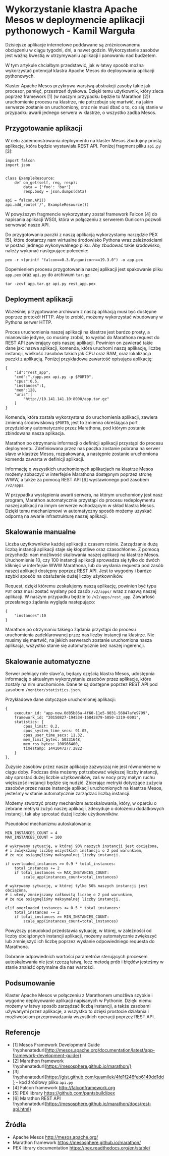 # Wykorzystanie klastra Apache Mesos w deploymencie aplikacji pythonowych - Kamil Warguła

Dzisiejsze aplikacje internetowe poddawane są zróżnicowanemu obciążeniu w
ciągu tygodni, dni, a nawet godzin. Wykorzystanie zasobów jest ważną kwestią
w utrzymywaniu aplikacji i panowaniu nad budżetem.

W tym artykule chciałbym przedstawić, jak w łatwy sposób można wykorzystać
potencjał klastra Apache Mesos do deployowania aplikacji pythonowych.

Klaster Apache Mesos przykrywa warstwą abstrakcji zasoby takie jak
procesor, pamięć, przestrzeń dyskowa. Dzięki temu użytkownik, który
zleca poprzez framework [1] (w naszym przypadku będzie to Marathon [2])
uruchomienie procesu na klastrze, nie potrzebuje się martwić, na jakim
serwerze zostanie on uruchomiony, oraz nie musi dbać o to, co się stanie
w przypadku awarii jednego serwera w klastrze, o wszystko zadba Mesos.

## Przygotowanie aplikacji

W celu zademonstrowania deploymentu na klaster Mesos zbudujmy prostą
aplikację, która będzie wystawiała REST API. Poniżej
fragment pliku `api.py` [3]:

    import falcon
    import json


    class ExampleResource:
        def on_get(self, req, resp):
            data = {'foo': 'bar'}
            resp.body = json.dumps(data)

    api = falcon.API()
    api.add_route('/', ExampleResource())

W powyższym fragmencie wykorzystany został framework Falcon [4]
do napisania aplikacji WSGI, która w połączeniu z serwerem Gunicorn pozwoli
serwować nasze API.

Do przygotowania paczki z naszą aplikacją wykorzystamy narzędzie PEX [5],
które dostarczy nam wirtualne środowisko Pythona wraz zależnościami w
postaci jednego wykonywalnego pliku. Aby zbudować takie środowisko, należy
wykonać następujące polecenie:

    pex -r <(printf "falcon==0.3.0\ngunicorn==19.3.0") -o app.pex

Dopełnieniem procesu przygotowania naszej aplikacji jest spakowanie
pliku `app.pex` oraz `api.py` do archiwum `tar.gz`:

    tar -zcvf app.tar.gz api.py rest_app.pex


## Deployment aplikacji

Wcześniej przygotowane archiwum z naszą aplikacją musi być dostępne
poprzez protokół HTTP. Aby to zrobić, możemy wykorzystać wbudowany w Pythona
serwer HTTP.

Proces uruchomienia naszej aplikacji na klastrze jest bardzo prosty,
a mianowicie jedyne, co musimy zrobić, to wysłać do Marathona request do REST API
zawierający opis naszej aplikacji. Powinien on zawierać takie dane jak:
nazwa aplikacji, komenda, która uruchomi naszą aplikację, liczbę instancji,
wielkość zasobów takich jak CPU oraz RAM, oraz lokalizacja paczki z aplikacją.
Poniżej przykładowa zawartość opisująca aplikację:

    {
        "id":"rest_app",
        "cmd":"./app.pex api.py -p $PORT0",
        "cpus":0.5,
        "instances":1,
        "mem":128,
        "uris":[
            "http://10.141.141.10:8000/app.tar.gz"
        ]
    }

Komenda, która została wykorzystana do uruchomienia aplikacji, zawiera
zmienną środowiskową `$PORT0`, jest to zmienna określająca port przydzielony
automatycznie przez Marathona, pod którym zostanie zbindowana nasza aplikacja.

Marathon po otrzymaniu informacji o definicji aplikacji przystąpi do procesu
deploymentu. Zdefiniowana przez nas paczka zostanie pobrana na serwer
slave w klastrze Mesos, rozpakowana, a następnie zostanie uruchomiona komenda
zawarta w definicji aplikacji.

Informację o wszystkich uruchomionych aplikacjach na klastrze Mesos możemy
zobaczyć w interfejsie Marathona dostępnym poprzez stronę WWW,
a także za pomocą REST API [6] wystawionego pod zasobem `/v2/apps`.

W przypadku wystąpienia awarii serwera, na którym uruchomiony jest nasz program,
Marathon automatycznie przystąpi do procesu redeploymentu naszej aplikacji na
innym serwerze wchodzącym w skład klastra Mesos. Dzięki temu mechanizmowi
w automatyczny sposób możemy uzyskać odporną na awarie infrastrukturę
naszej aplikacji.

## Skalowanie manualne

Liczba użytkowników każdej aplikacji z czasem rośnie. Zarządzanie dużą liczbą
instancji aplikacji staje się kłopotliwe oraz czasochłonne.
Z pomocą przychodzi nam możliwość skalowania naszej aplikacji na klastrze
Mesos. Uruchomienie 10, czy 100 instancji aplikacji sprowadza się tylko do dwóch
kliknięć w interfejsie WWW Marathona, lub do wysłania requesta pod
zasób naszej aplikacji dostępny poprzez REST API. Jest to wygodny i bardzo
szybki sposób na obsłużenie dużej liczby użytkowników.

Request, dzięki któremu zeskalujemy naszą aplikację, powinien być typu `PUT`
oraz musi zostać wysłany pod zasób `/v2/apps/` wraz z nazwą naszej aplikacji.
W naszym przypadku będzie to `/v2/apps/rest_app`.
Zawartość przesłanego żądania wygląda następująco:

    {
        "instances":10
    }

Marathon po otrzymaniu takiego żądania przystąpi do procesu uruchomienia
zadeklarowanej przez nas liczby instancji na klastrze. Nie musimy się martwić,
na jakich serwerach zostanie uruchomiona nasza aplikacja, wszystko stanie się
automatycznie bez naszej ingerencji.

## Skalowanie automatyczne

Serwer pełniący role slave'a, będący częścią klastra Mesos, udostępnia informację
o aktualnym wykorzystaniu zasobów przez aplikacje, które zostały na nim
uruchomione. Dane te są dostępne poprzez REST API pod zasobem
`/monitor/statistics.json`.

Przykładowe dane dotyczące uruchomionej aplikacji:

    {
        executor_id: "app-new.0d85b86a-4f60-11e5-9031-56847afe9799",
        framework_id: "20150827-194534-16842879-5050-1219-0001",
        statistics: {
            cpus_limit: 0.2,
            cpus_system_time_secs: 91.05,
            cpus_user_time_secs: 11.32,
            mem_limit_bytes: 50331648,
            mem_rss_bytes: 100966400,
            timestamp: 1441047277.2822
        }
    },

Zużycie zasobów przez nasze aplikacje zazwyczaj nie jest równomierne w ciągu
doby. Podczas dnia możemy potrzebować większej liczby instancji, aby sprostać
dużej liczbie użytkowników, zaś w nocy przy małym ruchu większość instancji
będzie się nudzić. Zbierając metryki dotyczące zużycia zasobów przez nasze
instancje aplikacji uruchomionych na klastrze Mesos, jesteśmy w stanie
automatycznie zarządzać liczbą instancji.

Możemy stworzyć prosty mechanizm autoskalowania, który, w oparciu o zebrane
metryki zużyć naszej aplikacji, zdecyduje o dołożeniu dodatkowych instancji,
tak aby sprostać dużej liczbie użytkowników.

Pseudokod mechanizmu autoskalowania:

    MIN_INSTANCES_COUNT = 4
    MAX_INSTANCES_COUNT = 100

    # wykrywamy sytuację, w której 90% naszych instancji jest obciążona,
    # i zwiększamy liczbę wszystkich instancji o 2 pod warunkiem,
    # że nie osiągnęliśmy maksymalnej liczby instancji.

    if overloaded_instances >= 0.9 * total_instances:
        total_instances += 2
        if total_instances <= MAX_INSTANCES_COUNT:
            scale_app(instances_count=total_instances)

    # wykrywamy sytuację, w której tylko 50% naszych instancji jest obciążona,
    # i wtedy zmniejszamy całkowitą liczbę o 2 pod warunkiem,
    # że nie osiągnęliśmy maksymalnej liczby instancji.

    elif overloaded_instances <= 0.5 * total_instances:
        total_instances -= 2
        if total_instances >= MIN_INSTANCES_COUNT:
            scale_app(instances_count=total_instances)

Powyższy pseudokod przedstawia sytuację, w której, w zależności od liczby
obciążonych instancji aplikacji, możemy automatycznie zwiększyć lub zmniejszyć
ich liczbę poprzez wysłanie odpowiedniego requesta do Marathona.

Dobranie odpowiednich wartości parametrów sterujących procesem
autoskalowania nie jest rzeczą łatwą, lecz metodą prób i błędów jesteśmy
w stanie znaleźć optymalne dla nas wartości.


## Podsumowanie

Klaster Apache Mesos w połączeniu z Marathonem umożliwa szybkie i wygodne
deployowanie aplikacji napisanych w Pythonie. Dzięki niemu możemy w łatwy
sposób zarządzać liczbą instancji, a także zasobami używanymi przez
aplikacje, a wszystko to dzięki prostocie działania i możliwościom
przeprowadzania wszystkich operacji poprzez REST API.


## Referencje

* [1] Mesos Framework Development Guide \hyphenatedurl{http://mesos.apache.org/documentation/latest/app-framework-development-guide/}
* [2] Marathon framework \hyphenatedurl{https://mesosphere.github.io/marathon/}
* [3]  \hyphenatedurl{https://gist.github.com/quamilek/4fd1f246feb6149dd1dd} - kod źródłowy pliku `api.py`
* [4] Falcon framework http://falconframework.org
* [5] PEX library https://github.com/pantsbuild/pex
* [6] Marathon REST API \hyphenatedurl{https://mesosphere.github.io/marathon/docs/rest-api.html}

## Źródła

* Apache Mesos http://mesos.apache.org/
* Marathon framework https://mesosphere.github.io/marathon/
* PEX library documentation https://pex.readthedocs.org/en/stable/
